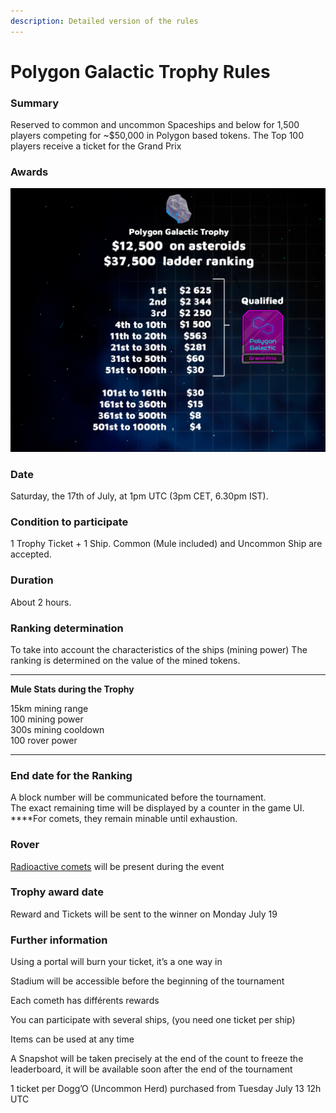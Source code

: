 ```yaml
---
description: Detailed version of the rules
---
```


# Polygon Galactic Trophy Rules

### **Summary**

Reserved to common and uncommon Spaceships and below for 1,500 players competing for ~$50,000 in Polygon based tokens. The Top 100 players receive a ticket for the Grand Prix

### **Awards**

![](../.gitbook/assets/trophy.png)

### **Date**

Saturday, the 17th of July, at 1pm UTC \(3pm CET, 6.30pm IST\).

### **Condition to participate**

1 Trophy Ticket + 1 Ship. Common \(Mule included\) and Uncommon Ship are accepted.

### **Duration**

About 2 hours.

### **Ranking determination**

To take into account the characteristics of the ships \(mining power\) The ranking is determined on the value of the mined tokens.  
****

**Mule Stats during the Trophy**

15km mining range   
100 mining power  
300s mining cooldown  
100 rover power  
****

### **End date for the Ranking**

A block number will be communicated before the tournament.  
The exact remaining time will be displayed by a counter in the game UI.  
****For comets, they remain minable until exhaustion.

### **Rover**

[Radioactive comets](https://medium.com/cometh/introducing-cometh-rovers-a-new-mining-mechanic-784fb924f412) will be present during the event

### **Trophy award date**

Reward and Tickets will be sent to the winner on Monday July 19

### **Further information**

Using a portal will burn your ticket, it’s a one way in 

Stadium will be accessible before the beginning of the tournament

Each cometh has différents rewards

You can participate with several ships, \(you need one ticket per ship\)

Items can be used at any time

A Snapshot will be taken precisely at the end of the count to freeze the leaderboard, it will be available soon after the end of the tournament

1 ticket per Dogg’O \(Uncommon Herd\) purchased from Tuesday July 13 12h UTC


